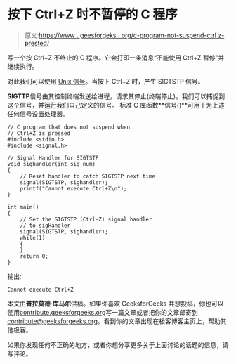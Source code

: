 # 按下 Ctrl+Z 时不暂停的 C 程序

> 原文:[https://www . geesforgeks . org/c-program-not-suspend-ctrl z-prested/](https://www.geeksforgeeks.org/c-program-not-suspend-ctrlz-pressed/)

写一个按 Ctrl+Z 不终止的 C 程序。它会打印一条消息“不能使用 Ctrl+Z 暂停”并继续执行。

对此我们可以使用 [Unix 信号](https://en.wikipedia.org/wiki/Unix_signal#POSIX_signals)。当按下 Ctrl+Z 时，产生 SIGTSTP 信号。

**SIGTTP**信号由其控制终端发送给进程，请求其停止(终端停止)。我们可以捕捉到这个信号，并运行我们自己定义的信号。
标准 C 库函数**信号()**可用于为上述任何信号设置处理器。

```
// C program that does not suspend when
// Ctrl+Z is pressed
#include <stdio.h>
#include <signal.h>

// Signal Handler for SIGTSTP
void sighandler(int sig_num)
{
    // Reset handler to catch SIGTSTP next time
    signal(SIGTSTP, sighandler);
    printf("Cannot execute Ctrl+Z\n");
}

int main()
{
    // Set the SIGTSTP (Ctrl-Z) signal handler
    // to sigHandler
    signal(SIGTSTP, sighandler);
    while(1)
    {
    }
    return 0;
}
```

输出:

```
Cannot execute Ctrl+Z

```

本文由**普拉莫德·库马尔**供稿。如果你喜欢 GeeksforGeeks 并想投稿，你也可以使用[contribute.geeksforgeeks.org](http://contribute.geeksforgeeks.org)写一篇文章或者把你的文章邮寄到 contribute@geeksforgeeks.org。看到你的文章出现在极客博客主页上，帮助其他极客。

如果你发现任何不正确的地方，或者你想分享更多关于上面讨论的话题的信息，请写评论。